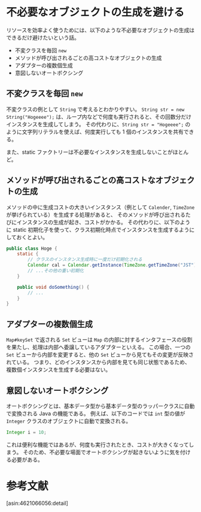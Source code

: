 # 不必要なオブジェクトの生成を避ける

リソースを効率よく使うためには、以下のような不必要なオブジェクトの生成はできるだけ避けたいという話。

* 不変クラスを毎回 `new`
* メソッドが呼び出されるごとの高コストなオブジェクトの生成
* アダプターの複数個生成
* 意図しないオートボクシング

## 不変クラスを毎回 `new`

不変クラスの例として `String` で考えるとわかりやすい。
`String str = new String("Hogeeee");` は、ループ内などで何度も実行されると、その回数分だけインスタンスを生成してしまう。
その代わりに、`String str = "Hogeeee";` のように文字列リテラルを使えば、何度実行しても 1 個のインスタンスを共有できる。

また、static ファクトリーは不必要なインスタンスを生成しないことがほとんど。

## メソッドが呼び出されるごとの高コストなオブジェクトの生成

メソッドの中に生成コストの大きいインスタンス（例として `Calender`, `TimeZone` が挙げられている）を生成する処理があると、 そのメソッドが呼び出されるたびにインスタンスの生成が起き、コストがかかる。
その代わりに、以下のように static 初期化子を使って、クラス初期化時点でインスタンスを生成するようにしておくとよい。

```java
public class Hoge {
    static {
	    // クラスのインスタンス生成時に一度だけ初期化される
	    Calendar cal = Calendar.getInstance(TimeZone.getTimeZone("JST"));
		// ...その他の重い初期化
	}

    public void doSomething() {
	    // ...
	}
}
```

## アダプターの複数個生成

`Map#keySet` で返される `Set` ビューは `Map` の内部に対するインタフェースの役割を果たし、処理は内部へ委譲しているアダプターといえる。
この場合、一つの `Set` ビューから内部を変更すると、他の `Set` ビューから見てもその変更が反映されている。
つまり、どのインスタンスから内部を見ても同じ状態であるため、複数個インスタンスを生成する必要はない。

## 意図しないオートボクシング

オートボクシングとは、基本データ型から基本データ型のラッパークラスに自動で変換される Java の機能である。
例えば、以下のコードでは `int` 型の値が `Integer` クラスのオブジェクトに自動で変換される。

```java
Integer i = 10;
```

これは便利な機能ではあるが、何度も実行されたとき、コストが大きくなってしまう。
そのため、不必要な場面でオートボクシングが起きないように気を付ける必要がある。

# 参考文献

[asin:4621066056:detail]
